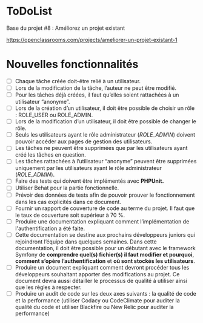 ToDoList
========

Base du projet #8 : Améliorez un projet existant

https://openclassrooms.com/projects/ameliorer-un-projet-existant-1

# Nouvelles fonctionnalités
- [ ]  Chaque tâche créée doit-être relié à un utilisateur.
- [ ]  Lors de la modification de la tâche, l’auteur ne peut être modifié.
- [ ]  Pour les tâches déjà créées, il faut qu’elles soient rattachées à un utilisateur “anonyme”.
- [ ]  Lors de la création d’un utilisateur, il doit être possible de choisir un rôle : ROLE_USER ou ROLE_ADMIN.
- [ ]  Lors de la modification d’un utilisateur, il doit être possible de changer le rôle.
- [ ]  Seuls les utilisateurs ayant le rôle administrateur (*ROLE_ADMIN*) doivent pouvoir accéder aux pages de gestion des utilisateurs.
- [ ]  Les tâches ne peuvent être supprimées que par les utilisateurs ayant créé les tâches en question.
- [ ]  Les tâches rattachées à l’utilisateur “anonyme” peuvent être supprimées uniquement par les utilisateurs ayant le rôle administrateur (*ROLE_ADMIN*).
- [ ]  Faire des tests qui doivent être implémentés avec **PHPUnit.**
- [ ]  Utiliser Behat pour la partie fonctionnelle.
- [ ]  Prévoir des données de tests afin de pouvoir prouver le fonctionnement dans les cas explicités dans ce document.
- [ ]  Fournir un rapport de couverture de code au terme du projet. Il faut que le taux de couverture soit supérieur à 70 %.
- [ ]  Produire une documentation expliquant comment l’implémentation de l'authentification a été faite.
- [ ]  Cette documentation se destine aux prochains développeurs juniors qui rejoindront l’équipe dans quelques semaines. Dans cette documentation, il doit être possible pour un débutant avec le framework Symfony de **comprendre quel(s) fichier(s) il faut modifier et pourquoi**, **comment s’opère l’authentification** et **où sont stockés les utilisateurs**.
- [ ]  Produire un document expliquant comment devront procéder tous les développeurs souhaitant apporter des modifications au projet. Ce document devra aussi détailler le processus de qualité à utiliser ainsi que les règles à respecter.
- [ ]  Produire un audit de code sur les deux axes suivants : la qualité de code et la performance (utiliser Codacy ou CodeClimate pour auditer la qualité du code et utiliser Blackfire ou New Relic pour auditer la performance)
